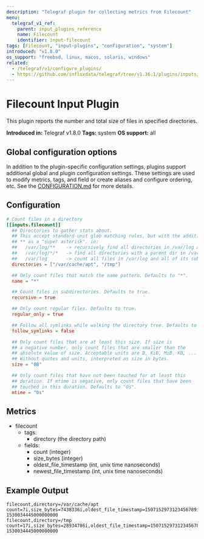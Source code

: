 ```yaml
---
description: "Telegraf plugin for collecting metrics from Filecount"
menu:
  telegraf_v1_ref:
    parent: input_plugins_reference
    name: Filecount
    identifier: input-filecount
tags: [Filecount, "input-plugins", "configuration", "system"]
introduced: "v1.8.0"
os_support: "freebsd, linux, macos, solaris, windows"
related:
  - /telegraf/v1/configure_plugins/
  - https://github.com/influxdata/telegraf/tree/v1.36.1/plugins/inputs/filecount/README.md, Filecount Plugin Source
---
```


# Filecount Input Plugin

This plugin reports the number and total size of files in specified directories.

**Introduced in:** Telegraf v1.8.0
**Tags:** system
**OS support:** all

## Global configuration options <!-- @/docs/includes/plugin_config.md -->

In addition to the plugin-specific configuration settings, plugins support
additional global and plugin configuration settings. These settings are used to
modify metrics, tags, and field or create aliases and configure ordering, etc.
See the [CONFIGURATION.md](/telegraf/v1/configuration/#plugins) for more details.

[CONFIGURATION.md]: ../../../docs/CONFIGURATION.md#plugins

## Configuration

```toml @sample.conf
# Count files in a directory
[[inputs.filecount]]
  ## Directories to gather stats about.
  ## This accept standard unit glob matching rules, but with the addition of
  ## ** as a "super asterisk". ie:
  ##   /var/log/**    -> recursively find all directories in /var/log and count files in each directories
  ##   /var/log/*/*   -> find all directories with a parent dir in /var/log and count files in each directories
  ##   /var/log       -> count all files in /var/log and all of its subdirectories
  directories = ["/var/cache/apt", "/tmp"]

  ## Only count files that match the name pattern. Defaults to "*".
  name = "*"

  ## Count files in subdirectories. Defaults to true.
  recursive = true

  ## Only count regular files. Defaults to true.
  regular_only = true

  ## Follow all symlinks while walking the directory tree. Defaults to false.
  follow_symlinks = false

  ## Only count files that are at least this size. If size is
  ## a negative number, only count files that are smaller than the
  ## absolute value of size. Acceptable units are B, KiB, MiB, KB, ...
  ## Without quotes and units, interpreted as size in bytes.
  size = "0B"

  ## Only count files that have not been touched for at least this
  ## duration. If mtime is negative, only count files that have been
  ## touched in this duration. Defaults to "0s".
  mtime = "0s"
```

## Metrics

- filecount
  - tags:
    - directory (the directory path)
  - fields:
    - count (integer)
    - size_bytes (integer)
    - oldest_file_timestamp (int, unix time nanoseconds)
    - newest_file_timestamp (int, unix time nanoseconds)

## Example Output

```text
filecount,directory=/var/cache/apt count=7i,size_bytes=7438336i,oldest_file_timestamp=1507152973123456789i,newest_file_timestamp=1507152973123456789i 1530034445000000000
filecount,directory=/tmp count=17i,size_bytes=28934786i,oldest_file_timestamp=1507152973123456789i,newest_file_timestamp=1507152973123456789i 1530034445000000000
```

